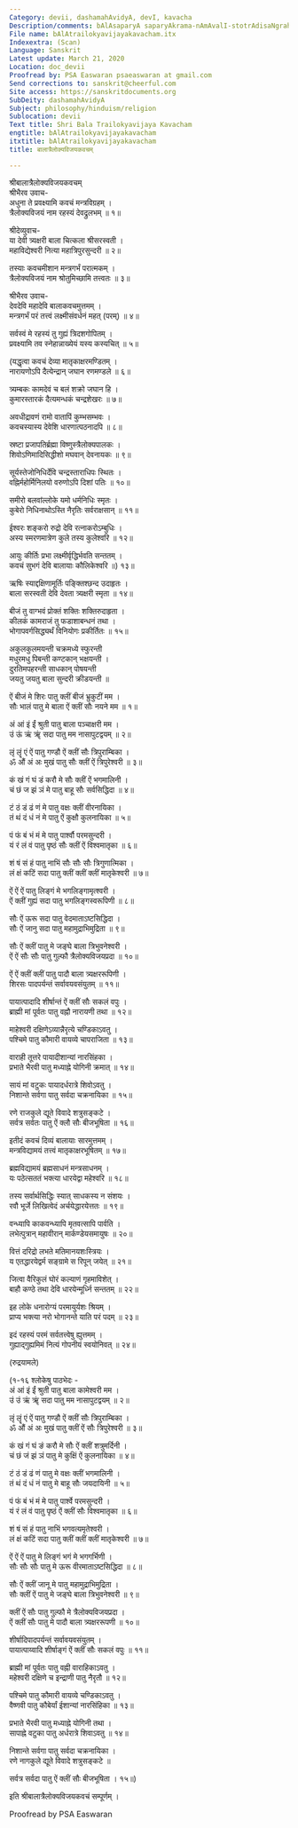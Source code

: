 ```yaml
---
Category: devii, dashamahAvidyA, devI, kavacha
Description/comments: bAlAsaparyA saparyAkrama-nAmAvalI-stotrAdisaNgrahaH
File name: bAlAtrailokyavijayakavacham.itx
Indexextra: (Scan)
Language: Sanskrit
Latest update: March 21, 2020
Location: doc_devii
Proofread by: PSA Easwaran psaeaswaran at gmail.com
Send corrections to: sanskrit@cheerful.com
Site access: https://sanskritdocuments.org
SubDeity: dashamahAvidyA
Subject: philosophy/hinduism/religion
Sublocation: devii
Text title: Shri Bala Trailokyavijaya Kavacham
engtitle: bAlAtrailokyavijayakavacham
itxtitle: bAlAtrailokyavijayakavacham
title: बालात्रैलोक्यविजयकवचम्

---
```

  
 श्रीबालात्रैलोक्यविजयकवचम्   
श्रीभैरव उवाच-  
अधुना ते प्रवक्ष्यामि कवचं मन्त्रविग्रहम् ।  
त्रैलोक्यविजयं नाम रहस्यं देवद्रुलभम् ॥ १॥  
  
श्रीदेव्युवाच-  
या देवी त्र्यक्षरी बाला चित्कला श्रीसरस्वती ।  
महाविद्येश्वरी नित्या महात्रिपुरसुन्दरी ॥ २॥  
  
तस्याः कवचमीशान मन्त्रगर्भं परात्मकम् ।  
त्रैलोक्यविजयं नाम श्रोतुमिच्छामि तत्त्वतः ॥ ३॥  
  
श्रीभैरव उवाच-  
देवदेवि महादेवि बालाकवचमुत्तमम् ।  
मन्त्रगर्भं परं तत्त्वं लक्ष्मीसंवर्धनं महत् (परम्) ॥ ४॥  
  
सर्वस्वं मे रहस्यं तु गुह्यं त्रिदशगोपितम् ।  
प्रवक्ष्यामि तव स्नेहान्नाख्येयं यस्य कस्यचित् ॥ ५॥  
  
(यद्धृत्वा कवचं देव्या मातृकाक्षरमण्डितम् ।  
नारायणोऽपि दैत्येन्द्रान् जघान रणमण्डले ॥ ६॥  
  
त्र्यम्बकः कामदेवं च बलं शक्रो जघान हि ।  
कुमारस्तारकं दैत्यमन्धकं चन्द्रशेखरः ॥ ७॥  
  
अवधीद्रावणं रामो वातापिं कुम्भसम्भवः ।  
कवचस्यास्य देवेशि धारणात्पठनादपि ॥ ८॥  
  
स्रष्टा प्रजापतिर्ब्रह्मा विष्णुस्त्रैलोक्यपालकः ।  
शिवोऽणिमादिसिद्धीशो मघवान् देवनायकः ॥ ९॥  
  
सूर्यस्तेजोनिधिर्देवि चन्द्रस्ताराधिपः स्थितः ।  
वह्निर्महोर्मिनिलयो वरुणोऽपि दिशां पतिः ॥ १०॥  
  
समीरो बलवांल्लोके यमो धर्मनिधिः स्मृतः ।  
कुबेरो निधिनाथोऽस्ति नैरृतिः सर्वराक्षसान् ॥ ११॥  
  
ईश्वरः शङ्करो रुद्रो देवि रत्नाकरोऽम्बुधिः ।  
अस्य स्मरणमात्रेण कुले तस्य कुलेश्वरि ॥ १२॥  
  
आयुः कीर्तिः प्रभा लक्ष्मीर्वृद्धिर्भवति सन्ततम् ।  
कवचं सुभगं देवि बालायाः कौलिकेश्वरि ॥) १३॥  
  
ऋषिः स्याद्दक्षिणामूर्तिः पङ्क्तिश्छन्द उदाहृतः ।  
बाला सरस्वती देवि देवता त्र्यक्षरी स्मृता ॥ १४॥  
  
बीजं तु वाग्भवं प्रोक्तं शक्तिः शक्तिरुदाहृता ।  
कीलकं कामराजं तु फडाशाबन्धनं तथा ।  
भोगापवर्गसिद्ध्यर्थं विनियोगः प्रकीर्तितः  ॥ १५॥  
  
अकुलकुलमयन्ती चक्रमध्ये स्फुरन्ती  
मधुरमधु पिबन्ती कण्टकान् भक्षयन्ती ।  
दुरतिमपहरन्ती साधकान् पोषयन्ती  
जयतु जयतु बाला सुन्दरी क्रीडयन्ती ॥  
  
ऐं बीजं मे शिरः पातु क्लीं बीजं भ्रुकुटीं मम ।  
सौः भालं पातु मे बाला ऐं क्लीं सौः नयने मम ॥ १॥  
  
अं आं इं ईं श्रुती पातु बाला पञ्चाक्षरी मम ।  
उं ऊं ऋं ॠं सदा पातु मम नासापुटद्वयम् ॥ २॥  
  
लृं लॄं एं ऐं पातु गण्डौ ऐं क्लीं सौः त्रिपुराम्बिका ।  
ॐ औं अं अः मुखं पातु सौः क्लीं ऐं त्रिपुरेश्वरी ॥ ३॥  
  
कं खं गं घं डं करौ मे सौः क्लीं ऐं भगमालिनी ।  
चं छं ज झं ञं मे पातु बाहू सौः सर्वसिद्धिदा ॥ ४॥  
  
टं ठं डं ढं णं मे पातु वक्षः क्लीं वीरनायिका ।  
तं थं दं धं नं मे पातु ऐं कुक्षौ कुलनायिका ॥ ५॥  
  
पं फं बं भं मं मे पातु पार्श्वौ परमसुन्दरी ।  
यं रं लं वं पातु पृष्ठं सौः क्लीं ऐं विश्वमातृका ॥ ६॥  
  
शं षं सं हं पातु नाभिं सौः सौः सौः त्रिगुणात्मिका ।  
लं क्षं कटिं सदा पातु क्लीं क्लीं क्लीं मातृकेश्वरी ॥ ७॥  
  
ऐं ऐं ऐं पातु लिङ्गं मे भगलिङ्गामृत्श्वरी ।  
ऐं क्लीं गुह्यं सदा पातु भगलिङ्गस्वरूपिणी ॥ ८॥  
  
सौः ऐं ऊरू सदा पातु वेदमाताऽष्टसिद्धिदा ।  
सौः ऐं जानु सदा पातु महामुद्राभिमुद्रिता ॥ ९॥  
  
सौः ऐं क्लीं पातु मे जङ्घे बाला त्रिभुवनेश्वरी ।  
ऐं ऐं सौः सौः पातु गुल्फौ त्रैलोक्यविजयप्रदा ॥ १०॥  
  
ऐं ऐं क्लीं क्लीं पातु पादौ बाला त्र्यक्षररूपिणी ।  
शिरसः पादपर्यन्तं सर्वावयवसंयुतम् ॥ ११॥  
  
पायात्पादादि शीर्षान्तं ऐं क्लीं सौः सकलं वपुः ।  
ब्राह्मी मां पूर्वतः पातु वह्नौ नारायणी तथा ॥ १२॥  
  
माहेश्वरी दक्षिणेऽव्यान्नैरृत्ये चण्डिकाऽवतु ।  
पश्चिमे पातु कौमारी वायव्ये चापराजिता ॥ १३॥  
  
वाराही तूत्तरे पायादीशान्यां नारसिंहका ।  
प्रभाते भैरवी पातु मध्याह्ने योगिनी क्रमात् ॥ १४॥  
  
सायं मां वटुकः पायादर्धरात्रे शिवोऽवतु ।  
निशान्ते सर्वगा पातु सर्वदा चक्रनायिका ॥ १५॥  
  
रणे राजकुले द्यूते विवादे शत्रुसङ्कटे ।  
सर्वत्र सर्वतः पातु ऐं क्लौ सौः बीजभूषिता ॥ १६॥  
  
इतीदं कवचं दिव्यं बालायाः सारमुत्तमम् ।  
मन्त्रविद्यामयं तत्त्वं मातृकाक्षरभूषितम् ॥ १७॥  
  
ब्रह्मविद्यामयं ब्रह्मसाधनं मन्त्रसाधनम् ।  
यः पठेत्सततं भक्त्या धारयेद्वा महेश्वरि ॥ १८॥  
  
तस्य सर्वार्थसिद्धिः स्यात् साधकस्य न संशयः ।  
रवौ भूर्जे लिखित्वेदं अर्चयेद्धारयेत्ततः ॥ १९॥  
  
वन्ध्यापि काकवन्ध्यापि मृतवत्सापि पार्वति ।  
लभेत्पुत्रान् महावीरान् मार्कण्डेयसमायुषः ॥ २०॥  
  
वित्तं दरिद्रो लभते मतिमानयशःस्त्रियः ।  
य एतद्धारयेद्वर्म सङ्ग्रामे स रिपून् जयेत् ॥ २१॥  
  
जित्वा वैरिकुलं घोरं कल्याणं गृहमाविशेत् ।  
बाहौ कण्ठे तथा देवि धारयेन्मूर्ध्नि सन्ततम् ॥ २२॥  
  
इह लोके धनारोग्यं परमायुर्यशः श्रियम् ।  
प्राप्य भक्त्या नरो भोगानन्ते याति परं पदम् ॥ २३॥  
  
इदं रहस्यं परमं सर्वतत्त्वेषु ह्युत्तमम् ।  
गुह्याद्गुह्यमिमं नित्यं गोपनीयं स्वयोनिवत् ॥ २४॥  
  
(रुद्रयामले)  
  
(१-१६ श्लोकेषु पाठभेदः -  
अं आं इं ईं श्रुती पातु बाला कामेश्वरी मम ।  
उं उं ऋं ॠं सदा पातु मम नासापुटद्वयम् ॥ २॥  
  
लृं लॄं एं ऐं पातु गण्डौ ऐं क्लीं सौः त्रिपुराम्बिका ।  
ॐ औं अं अः मुखं पातु क्लीं ऐं सौः त्रिपुरेश्वरी ॥ ३॥  
  
कं खं गं घं ङं करौ मे सौः ऐं क्लीं शत्रुमर्दिनी ।  
चं छं जं झं ञं पातु मे कुक्षिं ऐं कुलनायिका ॥ ४॥  
  
टं ठं डं ढं णं पातु मे वक्षः क्लीं भगमालिनी ।  
तं थं दं धं नं पातु मे बाहू सौः जयदायिनी ॥ ५॥  
  
पं फं बं भं मं मे पातु पार्श्वे परमसुन्दरी ।  
यं रं लं वं पातु पृष्ठं ऐं क्लीं सौः विश्वमातृका ॥ ६॥  
  
शं षं सं हं पातु नाभिं भगवत्यमृतेश्वरी ।  
लं क्षं कटिं सदा पातु क्लीं क्लीं क्लीं मातृकेश्वरी ॥ ७॥  
  
ऐं ऐं ऐं पातु मे लिङ्गं भगं मे भगगर्भिणी ।  
सौः सौः सौः पातु मे ऊरू वीरमाताऽष्टसिद्धिदा ॥ ८॥  
  
सौः ऐं क्लीं जानू मे पातु महामुद्राभिमुद्रिता ।  
सौः क्लीं ऐं पातु मे जङ्घे बाला त्रिभुवनेश्वरी ॥ ९॥  
  
क्लीं ऐं सौः पातु गुल्फौ मे त्रैलोक्यविजयप्रदा ।  
ऐं क्लीं सौः पातु मे पादौ बाला त्र्यक्षररूपणी ॥ १०॥  
  
शीर्षादिपादपर्यन्तं सर्वावयवसंयुतम् ।  
पायात्पाय्वादि शीर्षाङ्गं ऐं क्लीं सौः सकलं वपुः ॥ ११॥  
  
ब्राह्मी मां पूर्वतः पातु वह्नी वाराहिकाऽवतु ।  
महेश्वरी दक्षिणे च इन्द्राणी पातु नैरृतौ ॥ १२॥  
  
पश्चिमे पातु कौमारी वायव्ये चण्डिकाऽवतु ।  
वैष्णवी पातु कौबेर्यां ईशान्यां नारसिंहिका ॥ १३॥  
  
प्रभाते भैरवी पातु मध्याह्ने योगिनी तथा ।  
सापाह्ने वटुका पातु अर्धरात्रे शिवाऽवतु ॥ १४॥  
  
निशान्ते सर्वगा पातु सर्वदा चक्रनायिका ।  
रणे नागकुले द्यूते विवादे शत्रुसङ्कटे ॥  
  
सर्वत्र सर्वदा पातु ऐं क्लीं सौः बीजभूषिता । १५॥)  
  
इति श्रीबालात्रैलोक्यविजयकवचं सम्पूर्णम् ।  
  
  
Proofread by PSA Easwaran   
  
